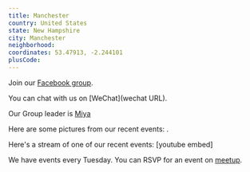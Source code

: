 ```yaml
---
title: Manchester
country: United States
state: New Hampshire
city: Manchester
neighborhood: 
coordinates: 53.47913, -2.244101
plusCode:
---
```

Join our [Facebook group](https://www.facebook.com/groups/free.code.camp.manchester.new.hampshire).

You can chat with us on [WeChat](wechat URL).

Our Group leader is [Miya](freecodecamp.org/miya)

Here are some pictures from our recent events:
![]().

Here's a stream of one of our recent events:
[youtube embed]

We have events every Tuesday. You can RSVP for an event on [meetup](meetupurl).
